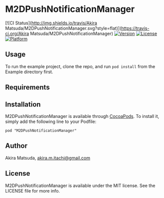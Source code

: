 # M2DPushNotificationManager

[![CI Status](http://img.shields.io/travis/Akira Matsuda/M2DPushNotificationManager.svg?style=flat)](https://travis-ci.org/Akira Matsuda/M2DPushNotificationManager)
[![Version](https://img.shields.io/cocoapods/v/M2DPushNotificationManager.svg?style=flat)](http://cocoadocs.org/docsets/M2DPushNotificationManager)
[![License](https://img.shields.io/cocoapods/l/M2DPushNotificationManager.svg?style=flat)](http://cocoadocs.org/docsets/M2DPushNotificationManager)
[![Platform](https://img.shields.io/cocoapods/p/M2DPushNotificationManager.svg?style=flat)](http://cocoadocs.org/docsets/M2DPushNotificationManager)

## Usage

To run the example project, clone the repo, and run `pod install` from the Example directory first.

## Requirements

## Installation

M2DPushNotificationManager is available through [CocoaPods](http://cocoapods.org). To install
it, simply add the following line to your Podfile:

    pod "M2DPushNotificationManager"

## Author

Akira Matsuda, akira.m.itachi@gmail.com

## License

M2DPushNotificationManager is available under the MIT license. See the LICENSE file for more info.

